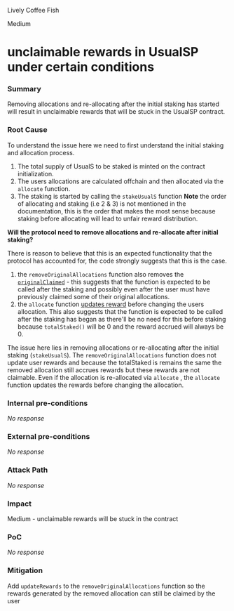 Lively Coffee Fish

Medium

# unclaimable rewards in UsualSP under certain conditions

### Summary

Removing allocations and re-allocating after the initial staking has started will result in unclaimable rewards that will be stuck in the UsualSP contract.


### Root Cause

To understand the issue here we need to first understand the initial staking and allocation process. 
1. The total supply of UsualS to be staked is minted on the contract initialization.
2. The users allocations are calculated offchain and then allocated via the `allocate` function.
3. The staking is started by calling the `stakeUsualS` function 
**Note** the order of allocating and staking (i.e 2 & 3) is not mentioned in the documentation, this is the order that makes the most sense because staking before allocating will lead to unfair reward distribution.


**Will the protocol need to remove allocations and re-allocate after initial staking?**

There is reason to believe that this is an expected functionality that the protocol has accounted for, the code strongly suggests that this is the case.
1. the `removeOriginalAllocations` function also removes the [`originalClaimed`](https://github.com/sherlock-audit/2024-10-usual-labs-v1/blob/main/pegasus/packages/solidity/src/token/UsualSP.sol#L376-L377) - this suggests that the function is expected to be called after the staking and possibly even after the user must have previously claimed some of their original allocations.
2. the `allocate` function [updates reward](https://github.com/sherlock-audit/2024-10-usual-labs-v1/blob/main/pegasus/packages/solidity/src/token/UsualSP.sol#L354) before changing the users allocation. This also suggests that the function is expected to be called after the staking has began as there'll be no need for this before staking because `totalStaked()` will be 0 and the reward accrued will always be 0.


The issue here lies in removing allocations or re-allocating after the initial staking (`stakeUsualS`).
The `removeOriginalAllocations` function does not update user rewards and because the totalStaked is remains the same the removed allocation still accrues rewards but these rewards are not claimable. Even if the allocation is re-allocated via `allocate` , the `allocate` function updates the rewards before changing the allocation.

### Internal pre-conditions

_No response_

### External pre-conditions

_No response_

### Attack Path

_No response_

### Impact

Medium - unclaimable rewards will be stuck in the contract

### PoC

_No response_

### Mitigation

Add `updateRewards` to the `removeOriginalAllocations` function so the rewards generated by the removed allocation can still be claimed by the user

